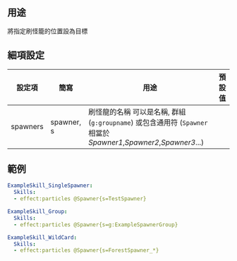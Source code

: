 ## 用途
將指定刷怪籠的位置設為目標


## 細項設定
| 設定項 | 簡寫   | 用途  | 預設值 |
|-----------|-----------|----------------------------------------------------------------------|---------|
| spawners  | spawner, s| 刷怪龍的名稱 可以是名稱, 群組 (`g:groupname`) 或包含通用符 (`Spawner` 相當於 *Spawner1*,*Spawner2*,*Spawner3*...)| |


## 範例
```yaml
ExampleSkill_SingleSpawner:
  Skills:
  - effect:particles @Spawner{s=TestSpawner}
```
```yaml
ExampleSkill_Group:
  Skills:
  - effect:particles @Spawner{s=g:ExampleSpawnerGroup}
```
```yaml
ExampleSkill_WildCard:
  Skills:
  - effect:particles @Spawner{s=ForestSpawner_*}
```